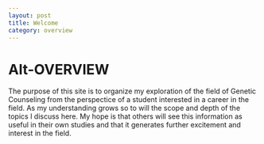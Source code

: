 ```yaml
---
layout: post
title: Welcome
category: overview
---
```


Alt-OVERVIEW
============

The purpose of this site is to organize my exploration of the field of Genetic Counseling from the perspectice of a student interested in a career in the field. As my understanding grows so to will the scope and depth of the topics I discuss here. My hope is that others will see this information as useful in their own studies and that it generates further excitement and interest in the field.
